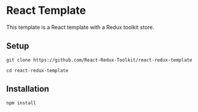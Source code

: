 # React Template

This template is a React template with a Redux toolkit store.

## Setup

`git clone https://github.com/React-Redux-Toolkit/react-redux-template`

`cd react-redux-template`


## Installation

`npm install`

